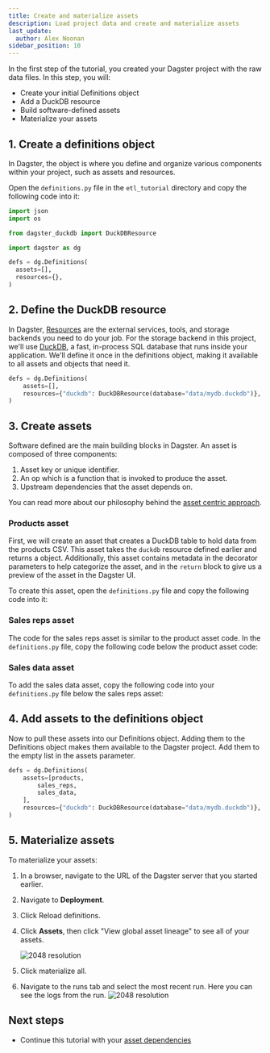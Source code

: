 ```yaml
---
title: Create and materialize assets
description: Load project data and create and materialize assets
last_update:
  author: Alex Noonan
sidebar_position: 10
---
```


In the first step of the tutorial, you created your Dagster project with the raw data files. In this step, you will:

- Create your initial Definitions object
- Add a DuckDB resource
- Build software-defined assets
- Materialize your assets

## 1. Create a definitions object

In Dagster, the <PyObject section="definitions" module="dagster" object="Definitions" /> object is where you define and organize various components within your project, such as assets and resources.

Open the `definitions.py` file in the `etl_tutorial` directory and copy the following code into it:

```python
import json
import os

from dagster_duckdb import DuckDBResource

import dagster as dg

defs = dg.Definitions(
  assets=[],
  resources={},
)
```

## 2. Define the DuckDB resource

In Dagster, [Resources](/api/dagster/resources) are the external services, tools, and storage backends you need to do your job. For the storage backend in this project, we'll use [DuckDB](https://duckdb.org/), a fast, in-process SQL database that runs inside your application. We'll define it once in the definitions object, making it available to all assets and objects that need it.

```python
defs = dg.Definitions(
    assets=[],
    resources={"duckdb": DuckDBResource(database="data/mydb.duckdb")},
)
```

## 3. Create assets

Software defined <PyObject section="assets" module="dagster" object="asset" pluralize /> are the main building blocks in Dagster. An asset is composed of three components:

1. Asset key or unique identifier.
2. An op which is a function that is invoked to produce the asset.
3. Upstream dependencies that the asset depends on.

You can read more about our philosophy behind the [asset centric approach](https://dagster.io/blog/software-defined-assets).

### Products asset

First, we will create an asset that creates a DuckDB table to hold data from the products CSV. This asset takes the `duckdb` resource defined earlier and returns a <PyObject section="assets" module="dagster" object="MaterializeResult" /> object.
Additionally, this asset contains metadata in the <PyObject section="assets" module="dagster" object="asset" decorator /> decorator parameters to help categorize the asset, and in the `return` block to give us a preview of the asset in the Dagster UI.

To create this asset, open the `definitions.py` file and copy the following code into it:

<CodeExample
  path="docs_snippets/docs_snippets/guides/tutorials/etl_tutorial/etl_tutorial/definitions.py"
  language="python"
  lineStart="8"
  lineEnd="33"
/>

### Sales reps asset

The code for the sales reps asset is similar to the product asset code. In the `definitions.py` file, copy the following code below the product asset code:

<CodeExample
  path="docs_snippets/docs_snippets/guides/tutorials/etl_tutorial/etl_tutorial/definitions.py"
  language="python"
  lineStart="35"
  lineEnd="61"
/>

### Sales data asset

To add the sales data asset, copy the following code into your `definitions.py` file below the sales reps asset:

<CodeExample
  path="docs_snippets/docs_snippets/guides/tutorials/etl_tutorial/etl_tutorial/definitions.py"
  language="python"
  lineStart="62"
  lineEnd="87"
/>

## 4. Add assets to the definitions object

Now to pull these assets into our Definitions object. Adding them to the Definitions object makes them available to the Dagster project. Add them to the empty list in the assets parameter.

```python
defs = dg.Definitions(
    assets=[products,
        sales_reps,
        sales_data,
    ],
    resources={"duckdb": DuckDBResource(database="data/mydb.duckdb")},
)
```

## 5. Materialize assets

To materialize your assets:

1. In a browser, navigate to the URL of the Dagster server that you started earlier.
2. Navigate to **Deployment**.
3. Click Reload definitions.
4. Click **Assets**, then click "View global asset lineage" to see all of your assets.

   ![2048 resolution](/images/tutorial/etl-tutorial/etl-tutorial-first-asset-lineage.png)

5. Click materialize all.
6. Navigate to the runs tab and select the most recent run. Here you can see the logs from the run.
   ![2048 resolution](/images/tutorial/etl-tutorial/first-asset-run.png)

## Next steps

- Continue this tutorial with your [asset dependencies](/etl-pipeline-tutorial/create-and-materialize-a-downstream-asset)
